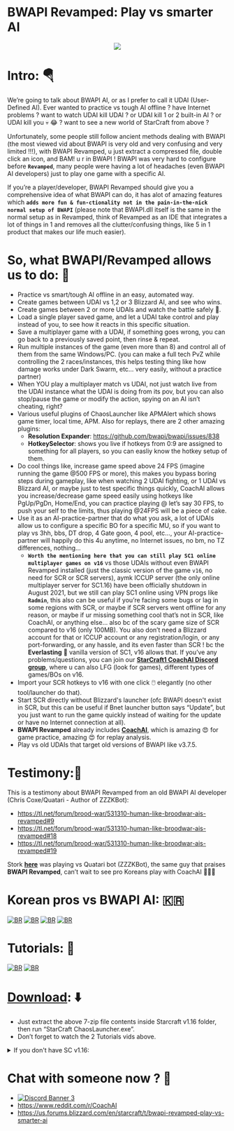 # BWAPI Revamped: Play vs smarter AI
<p align="center">
<img src="https://preview.redd.it/awj4rlb2hu881.png?width=315&format=png&auto=webp&s=45ba07acb12df97cb22c45473f8fa35f5ee7fd23"></p>
<!-- ![BR2](https://preview.redd.it/fzjosx9l38481.png?width=1057&format=png&auto=webp&s=0dcf5bf3153e0db292e371e7fbbf1fa82814d8fa) -->
<!-- ![BR3](https://preview.redd.it/747us4wm38481.png?width=650&format=png&auto=webp&s=169b4dc2a730b2a34d28db120c1ee782261c75f5) -->

# Intro: :parachute:
We’re going to talk about BWAPI AI, or as I prefer to call it UDAI (User-Defined AI). Ever wanted to practice vs tough AI offline ? have Internet problems ? want to watch UDAI kill UDAI ? or UDAI kill 1 or 2 built-in AI ? or UDAI kill you :skull: :joy: ? want to see a new world of StarCraft from above ?

Unfortunately, some people still follow ancient methods dealing with BWAPI (the most viewed vid about BWAPI is very old and very confusing and very limited !!!), with BWAPI Revamped, u just extract a compressed file, double click an icon, and BAM! u r in BWAPI !
BWAPI was very hard to configure before **`Revamped`**, many people were having a lot of headaches (even BWAPI AI developers) just to play one game with a specific AI.

If you’re a player/developer, BWAPI Revamped should give you a comprehensive idea of what BWAPI can do, it has alot of amazing features which **`adds more fun & fun-ctionality not in the pain-in-the-nick normal setup of BWAPI`** (please note that BWAPI.dll itself is the same in the normal setup as in Revamped, think of Revamped as an IDE that integrates a lot of things in 1 and removes all the clutter/confusing things, like 5 in 1 product that makes our life much easier).

# So, what BWAPI/Revamped allows us to do: :rocket:
- Practice vs smart/tough AI offline in an easy, automated way.
- Create games between UDAI vs 1,2 or 3 Blizzard AI, and see who wins.
- Create games between 2 or more UDAIs and watch the battle safely :popcorn:.
- Load a single player saved game, and let a UDAI take control and play instead of you, to see how it reacts in this specific situation.
- Save a multiplayer game with a UDAI, if something goes wrong, you can go back to a previously saved point, then rinse &amp; repeat.
- Run multiple instances of the game (even more than 8) and control all of them from the same Windows/PC. (you can make a full tech PvZ while controlling the 2 races/instances, this helps testing thing like how damage works under Dark Swarm, etc… very easily, without a practice partner)
- When YOU play a multiplayer match vs UDAI, not just watch live from the UDAI instance what the UDAI is doing from its pov, but you can also stop/pause the game or modify the action, spying on an AI isn’t cheating, right?
- Various useful plugins of ChaosLauncher like APMAlert which shows game timer, local time, APM. Also for replays, there are 2 other amazing plugins:
  - **Resolution Expander**: https://github.com/bwapi/bwapi/issues/838
  - **HotkeySelector**: shows you live if hotkeys from 0:9 are assigned to something for all players, so you can easliy know the hotkey setup of them.
- Do cool things like, increase game speed above 24 FPS (imagine running the game @500 FPS or more), this makes you bypass boring steps during gameplay, like when watching 2 UDAI fighting, or 1 UDAI vs Blizzard AI, or maybe just to test specific things quickly, CoachAI allows you increase/decrease game speed easily using hotkeys like PgUp/PgDn, Home/End, you can practice playing @ let’s say 30 FPS, to push your self to the limits, thus playing @24FPS will be a piece of cake.
- Use it as an AI-practice-partner that do what you ask, a lot of UDAIs allow us to configure a specific BO for a specific MU, so if you want to play vs 3hh, bbs, DT drop, 4 Gate goon, 4 pool, etc…, your AI-practice-partner will happily do this 4u anytime, no Internet issues, no bm, no TZ differences, nothing…
  - **`Worth the mentioning here that you can still play SC1 online multiplayer games on v16`** vs those UDAIs without even BWAPI Revamped installed (just the classic version of the game `v16`, no need for SCR or SCR servers), aymk ICCUP server (the only online multiplayer server for SC1.16) have been officially shutdown in August 2021, but we still can play SC1 online using VPN progs like **`Radmin`**, this also can be useful if you’re facing some bugs or lag in some regions with SCR, or maybe if SCR servers went offline for any reason, or maybe if ur missing something cool that’s not in SCR, like CoachAI, or anything else… also bc of the scary game size of SCR compared to v16 (only 100MB). You also don’t need a Blizzard account for that or ICCUP account or any registration/login, or any port-forwarding, or any hassle, and its even faster than SCR ! bc the **Everlasting** 🌌 vanilla version of SC1, v16 allows that. If you’ve any problems/questions, you can join our [**StarCraft1 CoachAI Discord group**](https://discord.gg/F3Ds69M), where u can also LFG (look for games), different types of games/BOs on v16.
- Import your SCR hotkeys to v16 with one click 🖱️ elegantly (no other tool/launcher do that).
- Start SCR directly without Blizzard's launcher (ofc BWAPI doesn't exist in SCR, but this can be useful if Bnet launcher button says “Update”, but you just want to run the game quickly instead of waiting for the update or have no Internet connection at all).
- **BWAPI Revamped** already includes [**CoachAI**](https://github.com/captain-majid/CoachAI), which is amazing :heart_eyes: for game practice, amazing :heart_eyes: for replay analysis.
- Play vs old UDAIs that target old versions of BWAPI like v3.7.5.

# Testimony:🏅
This is a testimony about BWAPI Revamped from an old BWAPI AI developer (Chris Coxe/Quatari - Author of ZZZKBot):
- https://tl.net/forum/brood-war/531310-human-like-broodwar-ais-revamped#9
- https://tl.net/forum/brood-war/531310-human-like-broodwar-ais-revamped#18
- https://tl.net/forum/brood-war/531310-human-like-broodwar-ais-revamped#19

Stork [**here**](https://youtu.be/nOR70jmPu5I?t=94) was playing vs Quatari bot (ZZZKBot), the same guy that praises **BWAPI Revamped**, can’t wait to see pro Koreans play with CoachAI :rainbow::partying_face::yum:
# Korean pros vs BWAPI AI: 🇰🇷
[![BR](https://img.youtube.com/vi/pFoqnqxgvYc/maxresdefault.jpg)](http://www.youtube.com/watch?v=pFoqnqxgvYc)
[![BR](https://img.youtube.com/vi/jzVfYSkqeBI/maxresdefault.jpg)](http://www.youtube.com/watch?v=jzVfYSkqeBI)
[![BR](https://img.youtube.com/vi/V_YTp2lGJ_I/maxresdefault.jpg)](http://www.youtube.com/watch?v=V_YTp2lGJ_I)
[![BR](https://img.youtube.com/vi/nOR70jmPu5I/maxresdefault.jpg)](http://www.youtube.com/watch?v=nOR70jmPu5I)

# Tutorials: :flashlight:
[![BR](https://img.youtube.com/vi/vmKHsCGFMa0/maxresdefault.jpg)](http://www.youtube.com/watch?v=vmKHsCGFMa0)
[![BR](https://img.youtube.com/vi/eFTxQG2KcV4/maxresdefault.jpg)](http://www.youtube.com/watch?v=eFTxQG2KcV4)

# [Download](https://github.com/captain-majid/CoachAI/releases/download/v4.27/BWAPI.Revamped.7z): :arrow_down:
- Just extract the above 7-zip file contents inside Starcraft v1.16 folder, then run “StarCraft ChaosLauncher.exe”.
- Don’t forget to watch the 2 Tutorials vids above.
<details><summary>If you don't have SC v1.16:</summary>

- A mini ver can still be downloaded from ICCUP [here](http://files.theabyss.ru/sc/starcraft.zip).
- A full version [here](http://www.staredit.net/topic/17625/).
</details>

# Chat with someone now ? :speech_balloon:
- [![Discord Banner 3](https://discordapp.com/api/guilds/629001720336482324/widget.png?style=banner3)](https://discord.gg/F3Ds69M)
- https://www.reddit.com/r/CoachAI
- https://us.forums.blizzard.com/en/starcraft/t/bwapi-revamped-play-vs-smarter-ai
